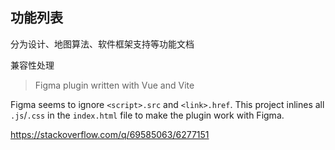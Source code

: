## 功能列表

分为设计、地图算法、软件框架支持等功能文档




兼容性处理
> Figma plugin written with Vue and Vite

Figma seems to ignore `<script>.src` and `<link>.href`. This project inlines all `.js`/`.css` in the `index.html` file to make the plugin work with Figma.

https://stackoverflow.com/q/69585063/6277151
